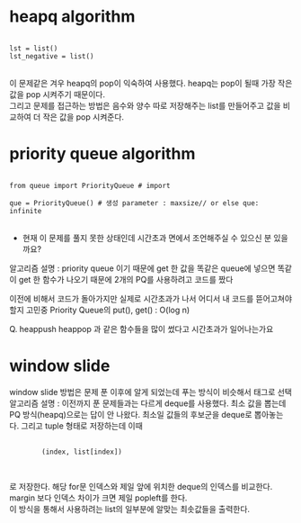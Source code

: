 # heapq algorithm

<pre>
<code>
lst = list()
lst_negative = list()
</code>
</pre>

이 문제같은 겨우 heapq의 pop이 익숙하여 사용했다. 
heapq는 pop이 될때 가장 작은 값을 pop 시켜주기 때문이다.   
그리고 문제를 접근하는 방법은 음수와 양수 따로 저장해주는 list를 만들어주고 값을 비교하여 더 작은 값을 pop 시켜준다.

# priority queue algorithm 

<pre>
<code>
from queue import PriorityQueue # import 

que = PriorityQueue() # 생성 parameter : maxsize// or else que: infinite
</code>
</pre>
- 현재 이 문제를 풀지 못한 상태인데 시간초과 면에서 조언해주실 수 있으신 분 있을까요?

알고리즘 설명 : priority queue 이기 때문에 get 한 값을 똑같은 queue에 넣으면 똑같이 get 한 함수가 나오기 때문에 2개의 PQ를 사용하려고 코드를 짰다
               
이전에 비해서 코드가 돌아가지만 실제로 시간초과가 나서 어디서 내 코드를 뜯어고쳐야할지 고민중
Priority Queue의 put(), get() : O(log n)

Q. heappush heappop 과 같은 함수들을 많이 썼다고 시간초과가 일어나는가요

# window slide 

window slide 방법은 문제 푼 이후에 알게 되었는데 푸는 방식이 비슷해서 태그로 선택
알고리즘 설명 : 이전까지 푼 문제들과는 다르게 deque를 사용했다. 최소 값을 뽑는데 PQ 방식(heapq)으로는 답이 안 나왔다.
   최소일 값들의 후보군을 deque로 뽑아놓는다. 그리고 tuple 형태로 저장하는데 이때 
   <pre>
   <code>
        (index, list[index])
   </code>
   </pre>
   로 저장한다. 
   해당 for문 인덱스와 제일 앞에 위치한 deque의 인덱스를 비교한다.
   margin 보다 인덱스 차이가 크면 제일 popleft를 한다.  
   이 방식을 통해서 사용하려는 list의 일부분에 알맞는 최솟값들을 출력한다.


